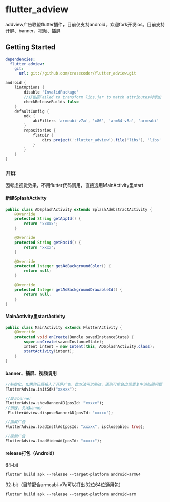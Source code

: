 # flutter_adview

addview广告联盟flutter插件，目前仅支持android，欢迎fork开发ios。目前支持开屏、banner、视频、插屏

## Getting Started
```yaml
dependencies:
  flutter_adview:
    git:
      url: git://github.com/crazecoder/flutter_adview.git
```
```gradle
android {
    lintOptions {
        disable 'InvalidPackage'
        //打包报Failed to transform libs.jar to match attributes时添加
        checkReleaseBuilds false
    }
    defaultConfig {
        ndk {
            abiFilters 'armeabi-v7a', 'x86', 'arm64-v8a', 'armeabi'
        }
        repositories {
            flatDir {
                dirs project(':flutter_adview').file('libs'), 'libs'
            }
        }
    }
}
```
### 开屏
因考虑视觉效果，不用flutter代码调用，直接选用MainActivity里start
#### 新建SplashActivity
```java
public class ADSplashActivity extends SplashAdAbstractActivity {
    @Override
    protected String getAppId() {
        return "xxxxx";
    }

    @Override
    protected String getPosId() {
        return "xxxx";
    }

    @Override
    protected Integer getAdBackgroundColor() {
        return null;
    }

    @Override
    protected Integer getAdBackgroundDrawableId() {
        return null;
    }
}
```
#### MainActivity里startActivity
```java
public class MainActivity extends FlutterActivity {
    @Override
    protected void onCreate(Bundle savedInstanceState) {
        super.onCreate(savedInstanceState);
        Intent intent = new Intent(this, ADSplashActivity.class);
        startActivity(intent);
    }
}
```
#### banner、插屏、视频调用
```dart
//初始化，如果你已经接入了开屏广告，此方法可以略过，否则可能会出现重复申请权限问题
FlutterAdview.initSdk("xxxxx");

//展示banner
FlutterAdview.showBannerAD(posId: "xxxxx");
//销毁、关闭banner
 FlutterAdview.disposeBannerAD(posId: "xxxxx");

//插屏广告
FlutterAdview.loadInstlAd(posId: "xxxxx", isCloseable: true);

//视频广告
FlutterAdview.loadVideoAd(posId: "xxxxx");
```
#### release打包（Android）
64-bit
```
flutter build apk --release --target-platform android-arm64
```
32-bit（目前配合armeabi-v7a可以打出32位64位通用包）
```
flutter build apk --release --target-platform android-arm
```

